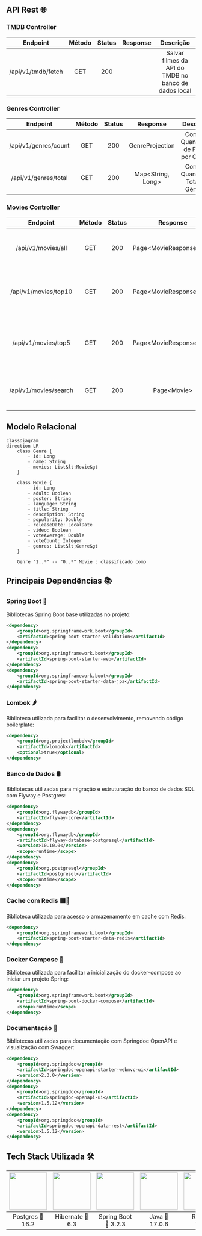 

<h2 id="api-rest">API Rest 🌐</h2>

### TMDB Controller

<table align=center>
    <thead>
        <tr>
            <th>Endpoint</th>
            <th>Método</th>
            <th>Status</th>
            <th>Response</th>
            <th>Descrição</th>
        </tr>
    </thead>
    <tbody align=center>
        <tr>
            <td>/api/v1/tmdb/fetch</td>
            <td>GET</td>
            <td>200</td>
            <td></td>
            <td>Salvar filmes da API do TMDB no banco de dados local</td>
        </tr>
    </tbody>
</table>

### Genres Controller

<table align=center>
    <thead>
        <tr>
            <th>Endpoint</th>
            <th>Método</th>
            <th>Status</th>
            <th>Response</th>
            <th>Descrição</th>
        </tr>
    </thead>
    <tbody align=center>
        <tr>
            <td>/api/v1/genres/count</td>
            <td>GET</td>
            <td>200</td>
            <td>GenreProjection</td>
            <td>Contar a Quantidade de Filmes por Gênero</td>
        </tr>
        <tr>
            <td>/api/v1/genres/total</td>
            <td>GET</td>
            <td>200</td>
            <td>Map&lt;String, Long&gt;</td>
            <td>Contar a Quantidade Total de Gêneros</td>
        </tr>
    </tbody>
</table>

### Movies Controller

<table align=center>
    <thead>
        <tr>
            <th>Endpoint</th>
            <th>Método</th>
            <th>Status</th>
            <th>Response</th>
            <th>Descrição</th>
        </tr>
    </thead>
    <tbody align=center>
        <tr>
            <td>/api/v1/movies/all</td>
            <td>GET</td>
            <td>200</td>
            <td>Page&lt;MovieResponseDTO&gt;</td>
            <td>Buscar todos os Filmes com Paginação</td>
        </tr>
        <tr>
            <td>/api/v1/movies/top10</td>
            <td>GET</td>
            <td>200</td>
            <td>Page&lt;MovieResponseDTO&gt;</td>
            <td>Buscar uma Página com o Top 10 de Filmes</td>
        </tr>
        <tr>
            <td>/api/v1/movies/top5</td>
            <td>GET</td>
            <td>200</td>
            <td>Page&lt;MovieResponseDTO&gt;</td>
            <td>Buscar uma Página com o Top 5 Filmes por Ano</td>
        </tr>
        <tr>
            <td>/api/v1/movies/search</td>
            <td>GET</td>
            <td>200</td>
            <td>Page&lt;Movie&gt;</td>
            <td>Buscar todos os Filmes com Paginação</td>
        </tr>
    </tbody>
</table>

<h2>Modelo Relacional</h2>

```mermaid
classDiagram
direction LR
    class Genre {
        - id: Long
        - name: String
        - movies: List&lt;Movie&gt
    }

    class Movie {
        - id: Long
        - adult: Boolean
        - poster: String
        - language: String
        - title: String
        - description: String
        - popularity: Double
        - releaseDate: LocalDate
        - video: Boolean
        - voteAverage: Double
        - voteCount: Integer
        - genres: List&lt;Genre&gt
    }

    Genre "1..*" -- "0..*" Movie : classificado como
```

<h2 id="principais-bibliotecas">Principais Dependências 📚</h2>

### Spring Boot 🌱

Bibliotecas Spring Boot base utilizadas no projeto:

```xml
<dependency>
    <groupId>org.springframework.boot</groupId>
    <artifactId>spring-boot-starter-validation</artifactId>
</dependency>
<dependency>
    <groupId>org.springframework.boot</groupId>
    <artifactId>spring-boot-starter-web</artifactId>
</dependency>
<dependency>
    <groupId>org.springframework.boot</groupId>
    <artifactId>spring-boot-starter-data-jpa</artifactId>
</dependency>
```

### Lombok 🌶️

Biblioteca utilizada para facilitar o desenvolvimento, removendo código boilerplate:

```xml
<dependency>
    <groupId>org.projectlombok</groupId>
    <artifactId>lombok</artifactId>
    <optional>true</optional>
</dependency>
```

### Banco de Dados 🛢️

Bibliotecas utilizadas para migração e estruturação do banco de dados SQL com Flyway e Postgres:

```xml
<dependency>
    <groupId>org.flywaydb</groupId>
    <artifactId>flyway-core</artifactId>
</dependency>
<dependency>
    <groupId>org.flywaydb</groupId>
    <artifactId>flyway-database-postgresql</artifactId>
    <version>10.10.0</version>
    <scope>runtime</scope>
</dependency>
<dependency>
    <groupId>org.postgresql</groupId>
    <artifactId>postgresql</artifactId>
    <scope>runtime</scope>
</dependency>
```

### Cache com Redis 🟥🔄

Biblioteca utilizada para acesso o armazenamento em cache com Redis:

```xml
<dependency>
    <groupId>org.springframework.boot</groupId>
    <artifactId>spring-boot-starter-data-redis</artifactId>
</dependency>
```

### Docker Compose 🐳

Biblioteca utilizada para facilitar a inicialização do docker-compose ao iniciar um projeto Spring:

```xml
<dependency>
    <groupId>org.springframework.boot</groupId>
    <artifactId>spring-boot-docker-compose</artifactId>
    <scope>runtime</scope>
</dependency>
```

### Documentação 📖

Bibliotecas utilizadas para documentação com Springdoc OpenAPI e visualização com Swagger:

```xml
<dependency>
    <groupId>org.springdoc</groupId>
    <artifactId>springdoc-openapi-starter-webmvc-ui</artifactId>
    <version>2.3.0</version>
</dependency>
<dependency>
    <groupId>org.springdoc</groupId>
    <artifactId>springdoc-openapi-ui</artifactId>
    <version>1.5.12</version>
</dependency>
<dependency>
    <groupId>org.springdoc</groupId>
    <artifactId>springdoc-openapi-data-rest</artifactId>
    <version>1.5.12</version>
</dependency>
```


<h2>Tech Stack Utilizada 🛠️</h2>

<table align="center" width=1000px>
    <thead>
        <tr>
            <th><img src="https://skillicons.dev/icons?i=postgres" width=100px height=100px/></th>
            <th><img src="https://skillicons.dev/icons?i=hibernate" width=100px height=100px/></th>
            <th><img src="https://skillicons.dev/icons?i=spring" width=100px height=100px/></th>
            <th><img src="https://skillicons.dev/icons?i=java" width=100px height=100px/></th>
            <th><img src="https://skillicons.dev/icons?i=redis" width=100px height=100px/></th>
            <th><img src="https://skillicons.dev/icons?i=idea" width=100px height=100px/></th>
            <th><img src="https://skillicons.dev/icons?i=docker" width=100px height=100px/></th>
        </tr>
    </thead>
    <tbody align="center">
        <tr>
            <td>Postgres 🔖 16.2</td>
            <td>Hibernate 🔖 6.3</td>
            <td>Spring Boot 🔖 3.2.3</td>
            <td>Java 🔖 17.0.6</td>
            <td>Redis 🔖 7.2.4</td>
            <td>IntelliJ 🔖 2023.3.2</td>
            <td>Docker 🔖 4.29.0</td>
        </tr>
    </tbody>
</table>
